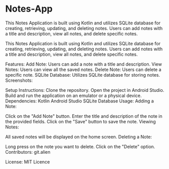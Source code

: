 # Notes-App
This Notes Application is built using Kotlin and utilizes SQLite database for creating, retrieving, updating, and deleting notes. Users can add notes with a title and description, view all notes, and delete specific notes.

This Notes Application is built using Kotlin and utilizes SQLite database for creating, retrieving, updating, and deleting notes. Users can add notes with a title and description, view all notes, and delete specific notes.

Features:
Add Note: Users can add a note with a title and description.
View Notes: Users can view all the saved notes.
Delete Note: Users can delete a specific note.
SQLite Database: Utilizes SQLite database for storing notes.
Screenshots:


Setup Instructions:
Clone the repository.
Open the project in Android Studio.
Build and run the application on an emulator or a physical device.
Dependencies:
Kotlin
Android Studio
SQLite Database
Usage:
Adding a Note:

Click on the "Add Note" button.
Enter the title and description of the note in the provided fields.
Click on the "Save" button to save the note.
Viewing Notes:

All saved notes will be displayed on the home screen.
Deleting a Note:

Long press on the note you want to delete.
Click on the "Delete" option.
Contributors:
git.alien

License:
MIT Licence
